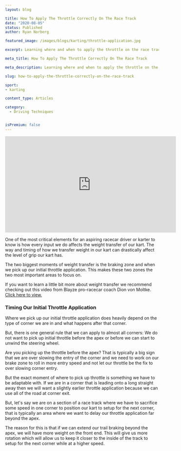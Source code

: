 ```yaml
---
layout: blog

title: How To Apply The Throttle Correctly On The Race Track
date: "2020-08-05"
status: Published
author: Ryan Norberg

featured_image: /images/blogs/karting/throttle-application.jpg

excerpt: Learning where and when to apply the throttle on the race track is a critical element to becoming a fast karter.  But, it is an area that is often overlooked.  Most coaches will tell you to get back to throttle as early as possible, but learn why the best karting coaches in the world coach you to do exactly the opposite.

meta_title: How To Apply The Throttle Correctly On The Race Track

meta_description: Learning where and when to apply the throttle on the race track is a critical element to becoming a fast karter.  But, it is an area that is often overlooked.  Most coaches will tell you to get back to throttle as early as possible, but learn why the best karting coaches in the world coach you to do exactly the opposite.

slug: how-to-apply-the-throttle-correctly-on-the-race-track

sport:
- karting

content_type: Articles

category:
  - Driving Techniques


isPremium: false
---
```


<iframe title="Blog iFrame" width="560" height="315" src="https://www.youtube.com/embed/HYbubhZcECo" frameborder="0" allow="accelerometer; autoplay; encrypted-media; gyroscope; picture-in-picture" allowfullscreen></iframe>

One of the most critical elements for an aspiring racecar driver or karter to know is how every input we do affects the weight transfer of our kart.  The way and timing of how we transfer weight in our kart can drastically affect the level of grip our kart has.



The two biggest moments of weight transfer is the braking zone and when we pick up our initial throttle application.  This makes these two zones the two most important areas to focus on.



If you want to learn a little bit more about weight transfer we recommend checking out this video from Blayze pro-racecar coach Dion von Moltke.  [Click here to view.](/blog/car-racing/weight-transfer-in-under-60-seconds/)



### Timing Our Initial Throttle Application

Where we pick up our initial throttle application does heavily depend on the type of corner we are in and what happens after that corner.  



But, there is one general rule that we can apply to almost all corners:  We do not want to pick up initial throttle before the apex or before we can start to unwind the steering wheel.



Are you picking up the throttle before the apex?  That is typically a big sign that we are over slowing the entry of the corner and we need to work on our brake zone to roll in more entry speed and not let our throttle be the fix to over slowing corner entry.



But the exact moment of where to pick up throttle is something we have to be adaptable with.   If we are in a corner that is leading onto a long straight away then we will want a slightly earlier throttle application because we can use all of the road at corner exit.



But, let's say we are on a section of a race track where we have to sacrifice some speed in one corner to position our kart to setup for the next corner, that is typically an area where we want to delay our throttle application far beyond the apex.



The reason for this is that if we can extend our trail braking beyond the apex, we will have more weight on the front end.  This will give us more rotation which will allow us to keep it closer to the inside of the track to setup for the next corner while at a higher speed.